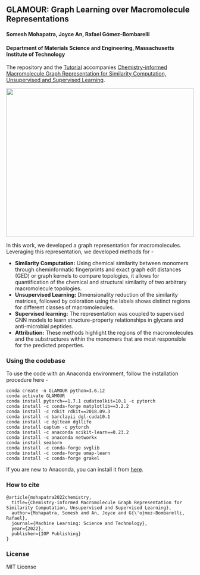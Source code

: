## GLAMOUR: Graph Learning over Macromolecule Representations
#### Somesh Mohapatra, Joyce An, Rafael Gómez-Bombarelli
#### Department of Materials Science and Engineering, Massachusetts Institute of Technology

The repository and the [Tutorial](https://github.com/learningmatter-mit/GLAMOUR/blob/main/Tutorial.ipynb) accompanies [Chemistry-informed Macromolecule Graph Representation for Similarity Computation, Unsupervised and Supervised Learning](https://iopscience.iop.org/article/10.1088/2632-2153/ac545e).<br>

<img src="https://github.com/learningmatter-mit/GLAMOUR/blob/main/overview.svg" width="100%" height="400"><br>

In this work, we developed a graph representation for macromolecules. Leveraging this representation, we developed methods for - <br>
<ul>
<li><b>Similarity Computation:</b> Using chemical similarity between monomers through cheminformatic fingerprints and exact graph edit distances (GED) or graph kernels to compare topologies, it allows for quantification of the chemical and structural similarity of two arbitrary macromolecule topologies. <br>
<li><b>Unsupervised Learning:</b> Dimensionality reduction of the similarity matrices, followed by coloration using the labels shows distinct regions for different classes of macromolecules. <br>
<li><b>Supervised learning:</b> The representation was coupled to supervised GNN models to learn structure-property relationships in glycans and anti-microbial peptides. <br>
<li><b>Attribution:</b> These methods highlight the regions of the macromolecules and the substructures within the monomers that are most responsible for the predicted properties. <br>
</ul>

### Using the codebase
To use the code with an Anaconda environment, follow the installation procedure here - 
```
conda create -n GLAMOUR python=3.6.12
conda activate GLAMOUR
conda install pytorch==1.7.1 cudatoolkit=10.1 -c pytorch
conda install -c conda-forge matplotlib==3.2.2
conda install -c rdkit rdkit==2018.09.3
conda install -c barclayii dgl-cuda10.1
conda install -c dglteam dgllife
conda install captum -c pytorch
conda install -c anaconda scikit-learn==0.23.2
conda install -c anaconda networkx
conda install seaborn
conda install -c conda-forge svglib
conda install -c conda-forge umap-learn
conda install -c conda-forge grakel
```

If you are new to Anaconda, you can install it from [here](https://www.anaconda.com/).

### How to cite
```
@article{mohapatra2022chemistry,
  title={Chemistry-informed Macromolecule Graph Representation for Similarity Computation, Unsupervised and Supervised Learning},
  author={Mohapatra, Somesh and An, Joyce and G{\'o}mez-Bombarelli, Rafael},
  journal={Machine Learning: Science and Technology},
  year={2022},
  publisher={IOP Publishing}
}
```

### License
MIT License
